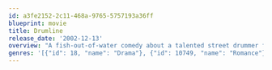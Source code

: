 ```yaml
---
id: a3fe2152-2c11-468a-9765-5757193a36ff
blueprint: movie
title: Drumline
release_date: '2002-12-13'
overview: "A fish-out-of-water comedy about a talented street drummer from Harlem who enrolls in a Southern university, expecting to lead its marching band's drumline to victory. He initially flounders in his new world, before realizing that it takes more than talent to reach the top."
genres: '[{"id": 18, "name": "Drama"}, {"id": 10749, "name": "Romance"}, {"id": 35, "name": "Comedy"}, {"id": 10402, "name": "Music"}]'
---
```

